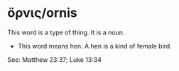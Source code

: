 # ὄρνις/ornis
This word is a type of thing. It is a noun.

* This word means hen. A hen is a kind of female bird. 

See: Matthew 23:37; Luke 13:34

